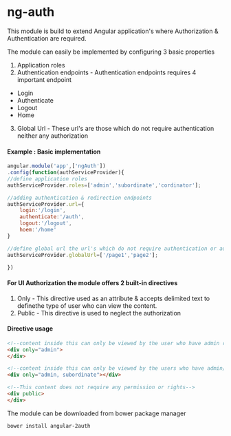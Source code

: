 # ng-auth
This module is build to extend Angular application's where Authorization & Authentication are required.

The module can easily be implemented by configuring 3 basic properties
1. Application roles
2. Authentication endpoints - Authentication endpoints requires 4 important endpoint
- Login
- Authenticate
- Logout	
- Home

3. Global Url - These url's are those which do not require authentication neither any authorization	

#### Example : Basic implementation 		  
```javascript
angular.module('app',['ngAuth'])
.config(function(authServiceProvider){
//define application roles
authServiceProvider.roles=['admin','subordinate','cordinator'];

//adding authentication & redirection endpoints
authServiceProvider.url={
	login:'/login',
	authenticate:'/auth',
	logout:'/logout',
	hoem:'/home'
}

//define global url the url's which do not require authentication or authorization
authServiceProvider.globalUrl=['/page1','page2'];

})
```
#### For UI Authorization the module offers 2 built-in directives
1. Only - This directive used as an attribute &  accepts delimited text to definethe type of user who can view the content.
2. Public - This directive is used to neglect the authorization

#### Directive usage 
```html
<!--content inside this can only be viewed by the user who have admin rights -->
<div only="admin">
</div>

<!--content inside this can only be viewed by the users who have admin/subordinate rights -->
<div only="admin, subordinate"></div>
```

```html
<!--This content does not require any permission or rights-->
<div public>
</div>
```

The module can be downloaded from bower package manager
```shell
bower install angular-2auth
```
